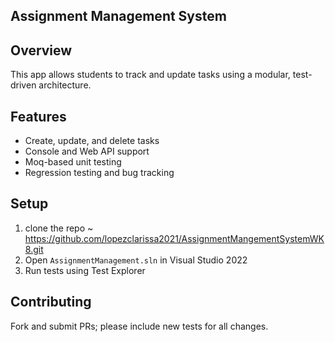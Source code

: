 ## Assignment Management System

## Overview
This app allows students to track and update tasks using a modular, test-driven architecture.

## Features
- Create, update, and delete tasks
- Console and Web API support
- Moq-based unit testing
- Regression testing and bug tracking

## Setup
1. clone the repo ~ https://github.com/lopezclarissa2021/AssignmentMangementSystemWK8.git
2. Open `AssignmentManagement.sln` in Visual Studio 2022
3. Run tests using Test Explorer

## Contributing
Fork and submit PRs; please include new tests for all changes.
